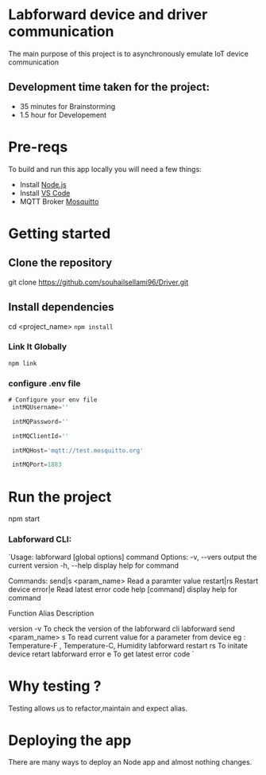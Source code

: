 # Labforward device and driver communication
The main purpose of this project is to asynchronously emulate IoT device communication  

## Development time taken for the project:
  * 35 minutes for Brainstorming
  * 1.5 hour for Developement
# Pre-reqs
To build and run this app locally you will need a few things:

  * Install [Node.js](https://nodejs.org/en/download/current/)
  * Install [VS Code](https://code.visualstudio.com/Download)
  * MQTT Broker [Mosquitto](https://test.mosquitto.org/)

# Getting started
## Clone the repository
 git clone  https://github.com/souhailsellami96/Driver.git
## Install dependencies
 cd <project_name>
 ` npm install `
 ### Link It Globally
 ` npm link `
 ### configure .env file 
``` Javascript
# Configure your env file
 intMQUsername=''

 intMQPassword=''

 intMQClientId=''

 intMQHost='mqtt://test.mosquitto.org'

 intMQPort=1883
```
# Run the project
npm start 
### Labforward CLI:
 `Usage: labforward [global options] command
Options:
  -v, --vers           output the current version
  -h, --help           display help for command

Commands:
  send|s <param_name>  Read a paramter value
  restart|rs           Restart device
  error|e              Read latest error code
  help [command]       display help for command


Function                       Alias        Description

version                        -v           To check the version of the labforward cli
labforward send <param_name>   s            To read current value  for a parameter from 
                                            device  eg : Temperature-F , Temperature-C, Humidity
labforward restart             rs           To initate device retart
labforward  error               e           To get latest error code
 `
# Why testing ?
Testing allows us to refactor,maintain and expect alias.


# Deploying the app
There are many ways to deploy an Node app and almost nothing changes.
